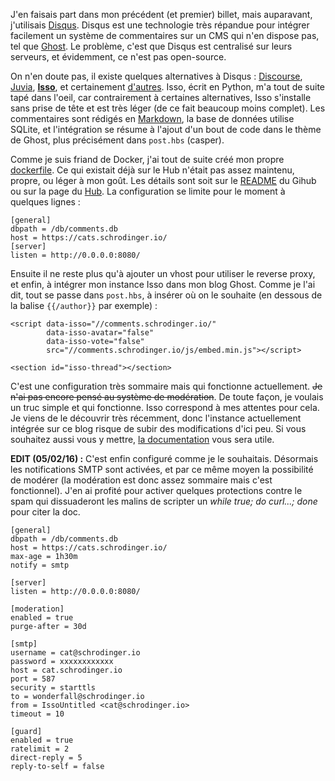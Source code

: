 J'en faisais part dans mon précédent (et premier) billet, mais auparavant, j'utilisais [Disqus](https://disqus.com/). Disqus est une technologie très répandue pour intégrer facilement un système de commentaires sur un CMS qui n'en dispose pas, tel que [Ghost](https://ghost.org/). Le problème, c'est que Disqus est centralisé sur leurs serveurs, et évidemment, ce n'est pas open-source.

On n'en doute pas, il existe quelques alternatives à Disqus : [Discourse](https://www.discourse.org/), [Juvia](https://github.com/phusion/juvia), [**Isso**](https://posativ.org/isso/), et certainement [d'autres](http://alternativeto.net/software/disqus/). Isso, écrit en Python, m'a tout de suite tapé dans l'oeil, car contrairement à certaines alternatives, Isso s'installe sans prise de tête et est très léger (de ce fait beaucoup moins complet). Les commentaires sont rédigés en [Markdown](https://fr.wikipedia.org/wiki/Markdown), la base de données utilise SQLite, et l'intégration se résume à l'ajout d'un bout de code dans le thème de Ghost, plus précisément dans `post.hbs` (casper).

Comme je suis friand de Docker, j'ai tout de suite créé mon propre [dockerfile](https://github.com/Wonderfall/dockerfiles/tree/master/isso). Ce qui existait déjà sur le Hub n'était pas assez maintenu, propre, ou léger à mon goût. Les détails sont soit sur le [README](https://github.com/Wonderfall/dockerfiles/blob/master/isso/README.md) du Gihub ou sur la page du [Hub](https://hub.docker.com/r/wonderfall/isso/). La configuration se limite pour le moment à quelques lignes :

```language
[general]
dbpath = /db/comments.db
host = https://cats.schrodinger.io/
[server]
listen = http://0.0.0.0:8080/
```

Ensuite il ne reste plus qu'à ajouter un vhost pour utiliser le reverse proxy, et enfin, à intégrer mon instance Isso dans mon blog Ghost. Comme je l'ai dit, tout se passe dans `post.hbs`, à insérer où on le souhaite (en dessous de la balise `{{/author}}` par exemple) :

```language-css
<script data-isso="//comments.schrodinger.io/"
        data-isso-avatar="false"
        data-isso-vote="false"
        src="//comments.schrodinger.io/js/embed.min.js"></script>

<section id="isso-thread"></section>
```

C'est une configuration très sommaire mais qui fonctionne actuellement. ~~Je n'ai pas encore pensé au système de modération~~. De toute façon, je voulais un truc simple et qui fonctionne. Isso correspond à mes attentes pour cela. Je viens de le découvrir très récemment, donc l'instance actuellement intégrée sur ce blog risque de subir des modifications d'ici peu. Si vous souhaitez aussi vous y mettre, [la documentation](https://posativ.org/isso/docs/) vous sera utile.

**EDIT (05/02/16) :** C'est enfin configuré comme je le souhaitais. Désormais les notifications SMTP sont activées, et par ce même moyen la possibilité de modérer (la modération est donc assez sommaire mais c'est fonctionnel). J'en ai profité pour activer quelques protections contre le spam qui dissuaderont les malins de scripter un *while true; do curl...; done* pour citer la doc. 

```language
[general]
dbpath = /db/comments.db
host = https://cats.schrodinger.io/
max-age = 1h30m
notify = smtp

[server]
listen = http://0.0.0.0:8080/

[moderation]
enabled = true
purge-after = 30d

[smtp]
username = cat@schrodinger.io
password = xxxxxxxxxxxx
host = cat.schrodinger.io
port = 587
security = starttls
to = wonderfall@schrodinger.io
from = IssoUntitled <cat@schrodinger.io>
timeout = 10

[guard]
enabled = true
ratelimit = 2
direct-reply = 5
reply-to-self = false
```
